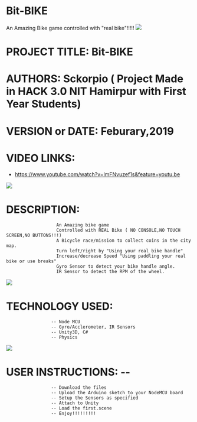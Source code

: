 # Bit-BIKE
An Amazing Bike game controlled with "real bike"!!!!!
![](screenshot/Screenshot%20from%202019-02-10%2022-33-20.png) 

# PROJECT TITLE:   Bit-BIKE
# AUTHORS:         Sckorpio ( Project Made in HACK 3.0 NIT Hamirpur with First Year Students)
# VERSION or DATE: Feburary,2019

# VIDEO LINKS:      
- https://www.youtube.com/watch?v=lmFNvuzef1s&feature=youtu.be

![](screenshot/Screenshot%20from%202019-02-10%2022-32-14.png)
# DESCRIPTION:
                       An Amazing bike game
                       Controlled with REAL Bike ( NO CONSOLE,NO TOUCH SCREEN,NO BUTTONS!!!)
                       A Bicycle race/mission to collect coins in the city map.
                       Turn left/right by "Using your real bike handle"
                       Increase/decrease Speed "Using paddling your real bike or use breaks"
                       Gyro Sensor to detect your bike handle angle.
                       IR Sensor to detect the RPM of the wheel.
![](screenshot/Screenshot%20from%202019-02-10%2022-33-06.png)                  
# TECHNOLOGY USED: 
                     -- Node MCU
                     -- Gyro/Acclerometer, IR Sensors
                     -- Unity3D, C#
                     -- Physics
![](screenshot/Screenshot%20from%202019-02-10%2023-01-43.png)                        
# USER INSTRUCTIONS: --
                     -- Download the files
                     -- Upload the Arduino sketch to your NodeMCU board
                     -- Setup the Sensors as specified
                     -- Attach to Unity
                     -- Load the first.scene
                     -- Enjoy!!!!!!!!!
                                           
